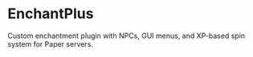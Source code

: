 # EnchantPlus
Custom enchantment plugin with NPCs, GUI menus, and XP-based spin system for Paper servers.
